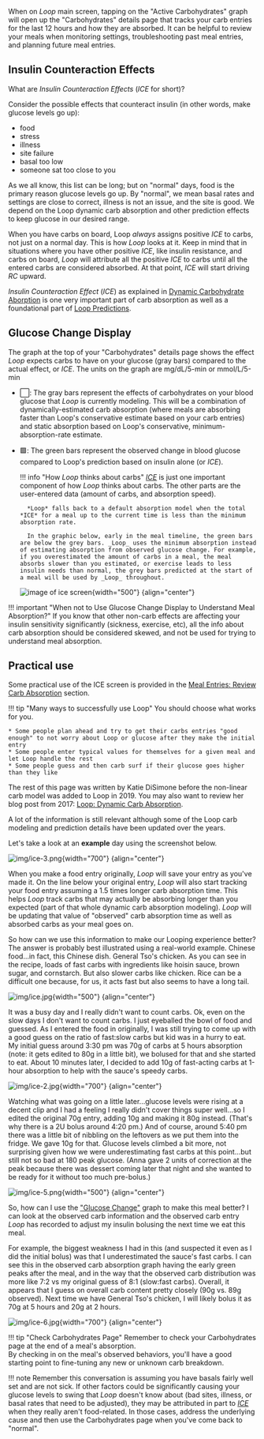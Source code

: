 When on *Loop* main screen, tapping on the "Active Carbohydrates" graph will open up the "Carbohydrates" details page that tracks your carb entries for the last 12 hours and how they are absorbed.
It can be helpful to review your meals when monitoring settings, troubleshooting past meal entries, and planning future meal entries.

## Insulin Counteraction Effects

What are *Insulin Counteraction Effects* (*ICE* for short)?

Consider the possible effects that counteract insulin (in other words, make glucose levels go up):

* food
* stress
* illness
* site failure
* basal too low
* someone sat too close to you

As we all know, this list can be long; but on "normal" days, food is the primary reason glucose levels go up. By "normal", we mean basal rates and settings are close to correct, illness is not an issue, and the site is good. We depend on the Loop dynamic carb absorption and other prediction effects to keep glucose in our desired range.

When you have carbs on board, Loop _always_ assigns positive _ICE_ to carbs, not just on a normal day. 
This is how _Loop_ looks at it. 
Keep in mind that in situations where you have other positive _ICE_, like insulin resistance, and carbs on board, _Loop_ will attribute all the positive _ICE_ to carbs until all the entered carbs are considered absorbed. 
At that point, _ICE_ will start driving _RC_ upward.

*Insulin Counteraction Effect* (*ICE*) as explained in [Dynamic Carbohydrate Aborption](../algorithm/prediction.md#dynamic-carbohydrate-absorption) is one very important part of carb absorption as well as a foundational part of [Loop Predictions](../algorithm/prediction.md).

## Glucose Change Display

 The graph at the top of your "Carbohydrates" details page shows the effect *Loop* expects carbs to have on your glucose (gray bars) compared to the actual effect, or *ICE*. The units on the graph are mg/dL/5-min or mmol/L/5-min

- ⬜️: The gray bars represent the effects of carbohydrates on your blood glucose that *Loop* is currently modeling. This will be a combination of dynamically-estimated carb absorption (where meals are absorbing faster than Loop's conservative estimate based on your carb entries) and static absorption based on Loop's conservative, minimum-absorption-rate estimate.  
- 🟩: The green bars represent the observed change in blood glucose compared to Loop's prediction based on insulin alone (or *ICE*).

    !!! info "How *Loop* thinks about carbs" 
        [*ICE*](#insulin-counteraction-effects) is just one important component of how *Loop* thinks about carbs. The other parts are the user-entered data (amount of carbs, and absorption speed).
        
        *Loop* falls back to a default absorption model when the total *ICE* for a meal up to the current time is less than the minimum absorption rate.
        
        In the graphic below, early in the meal timeline, the green bars are below the grey bars. _Loop_ uses the minimum absorption instead of estimating absorption from observed glucose change. For example, if you overestimated the amount of carbs in a meal, the meal absorbs slower than you estimated, or exercise leads to less insulin needs than normal, the grey bars predicted at the start of a meal will be used by _Loop_ throughout. 

    ![image of ice screen](img/ice-meal-example.svg){width="500"}
    {align="center"}

!!! important "When not to Use Glucose Change Display to Understand Meal Absorption?"
    If you know that other non-carb effects are affecting your insulin sensitivity significantly (sickness, exercise, etc), all the info about carb absorption should be considered skewed, and not be used for trying to understand meal absorption.
        
## Practical use

Some practical use of the ICE screen is provided in the [Meal Entries: Review Carb Absorption](carbs.md#review-carb-absorption) section.

!!! tip "Many ways to successfully use Loop"
    You should choose what works for you.

    * Some people plan ahead and try to get their carbs entries "good enough" to not worry about Loop or glucose after they make the initial entry
    * Some people enter typical values for themselves for a given meal and let Loop handle the rest
    * Some people guess and then carb surf if their glucose goes higher than they like

The rest of this page was written by Katie DiSimone before the non-linear carb model was added to Loop in 2019. You may also want to review her blog post from 2017: [Loop: Dynamic Carb Absorption](https://web.archive.org/web/20231130033719/https://seemycgm.com/2017/07/25/loop-dynamic-carb-absorption/).

A lot of the information is still relevant although some of the Loop carb modeling and prediction details have been updated over the years.

Let's take a look at an **example** day using the screenshot below.  

![img/ice-3.png](img/ice-3.png){width="700"}
{align="center"}

When you make a food entry originally, *Loop* will save your entry as you've made it.  On the line below your original entry, *Loop* will also start tracking your food entry assuming a 1.5 times longer carb absorption time.  This helps *Loop* track carbs that may actually be absorbing longer than you expected (part of that whole dynamic carb absorption modeling).  *Loop* will be updating that value of "observed" carb absorption time as well as absorbed carbs as your meal goes on.

So how can we use this information to make our Looping experience better?  The answer is probably best illustrated using a real-world example.  Chinese food...in fact, this Chinese dish.  General Tso's chicken.  As you can see in the recipe, loads of fast carbs with ingredients like hoisin sauce, brown sugar, and cornstarch.  But also slower carbs like chicken.  Rice can be a difficult one because, for us, it acts fast but also seems to have a long tail.

![img/ice.jpg](img/ice.jpg){width="500"}
{align="center"}

It was a busy day and I really didn't want to count carbs.  Ok, even on the slow days I don't want to count carbs.  I just eyeballed the bowl of food and guessed.  As I entered the food in originally, I was still trying to come up with a good guess on the ratio of fast:slow carbs but kid was in a hurry to eat.  My initial guess around 3:30 pm was 70g of carbs at 5 hours absorption (note: it gets edited to 80g in a little bit), we bolused for that and she started to eat.  About 10 minutes later, I decided to add 10g of fast-acting carbs at 1-hour absorption to help with the sauce's speedy carbs.

![img/ice-2.jpg](img/ice-2.jpg){width="700"}
{align="center"}

Watching what was going on a little later...glucose levels were rising at a decent clip and I had a feeling I really didn't cover things super well...so I edited the original 70g entry, adding 10g and making it 80g instead.  (That's why there is a 2U bolus around 4:20 pm.)  And of course, around 5:40 pm there was a little bit of nibbling on the leftovers as we put them into the fridge.  We gave 10g for that.  Glucose levels climbed a bit more, not surprising given how we were underestimating fast carbs at this point...but still not so bad at 180 peak glucose.  (Anna gave 2 units of correction at the peak because there was dessert coming later that night and she wanted to be ready for it without too much pre-bolus.)

![img/ice-5.png](img/ice-5.png){width="500"}
{align="center"}

So, how can I use the ["Glucose Change"](#glucose-change-display)  graph to make this meal better?  I can look at the observed carb information and the observed carb entry *Loop* has recorded to adjust my insulin bolusing the next time we eat this meal.

For example, the biggest weakness I had in this (and suspected it even as I did the initial bolus) was that I underestimated the sauce's fast carbs.  I can see this in the observed carb absorption graph having the early green peaks after the meal, and in the way that the observed carb distribution was more like 7:2 vs my original guess of 8:1 (slow:fast carbs).  Overall, it appears that I guess on overall carb content pretty closely (90g vs. 89g observed).  Next time we have General Tso's chicken, I will likely bolus it as 70g at 5 hours and 20g at 2 hours.

![img/ice-6.jpg](img/ice-6.jpg){width="700"}
{align="center"}

!!! tip "Check Carbohydrates Page"
    Remember to check your Carbohydrates page at the end of a meal's absorption.   
    By checking in on the meal's observed behaviors, you'll have a good starting point to fine-tuning any new or unknown carb breakdown.

!!! note 
    Remember this conversation is assuming you have basals fairly well set and are not sick.  If other factors could be significantly causing your glucose levels to swing that *Loop* doesn't know about (bad sites, illness, or basal rates that need to be adjusted), they may be attributed in part to [*ICE*](#insulin-counteraction-effects) when they really aren't food-related.  In those cases, address the underlying cause and then use the Carbohydrates page when you've come back to "normal".
